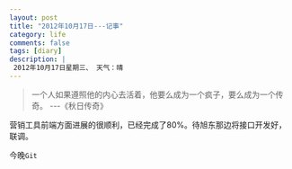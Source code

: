 ```yaml
---
layout: post
title: "2012年10月17日---记事"
category: life
comments: false
tags: [diary]
description: |
 2012年10月17日星期三、 天气：晴
---
```


> ​一个人如果遵照他的内心去活着，他要么成为一个疯子，要么成为一个传奇。 ---《秋日传奇》

营销工具前端方面进展的很顺利，已经完成了80%。待旭东那边将接口开发好，联调。

今晚```Git```